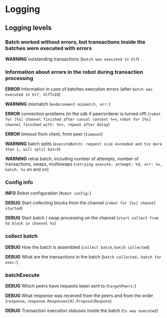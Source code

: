 # Logging

## Logging levels

### Batch worked without errors, but transactions inside the batches were executed with errors

**WARNING** outstanding transactions (`batch was executed in hlf`)

### Information about errors in the robot during transaction processing

**ERROR** Information in case of batches execution errors (after `batch was executed in hlf, hlfTxID`)

**WARNING** mismatch (`endorsement mismatch, err:`)

**ERROR** connection problems (in the sdk if peer/orderer is turned off) (`robot for [%s] channel finished after cancel context %+v`, `robot for [%s] channel finished with: %+v, repeat after delay`)

**ERROR** timeout from client, from peer (`timeout`)

**WARNING** batch splits (`executeBatch: request size exceeded and txs more than 1, will split batch`)

**WARNING** retrai batch, including number of attempts, number of transactions, swaps, multiswaps (`retrying execute, attempt: %d, err: %s, batch: %s` on and on)

### Config info

**INFO** Robot configuration (`Robot config:`)

**DEBUG** Start collecting blocks from the channel (`robot for [%s] channel started`)

**DEBUG** Start batch / swap processing on the channel (`start collect from %d block in channel %s`)

### collect batch

**DEBUG** How the batch is assembled (`collect batch`, `batch collected`)

**DEBUG** What are the transactions in the batch (`batch collected, batch for exec:`)

### batchExecute

**DEBUG** Which peers have requests been sent to (`targetPeers:`)

**DEBUG** What response was received from the peers and from the order (`response`, `response.Responses[0].ProposalRespons`)

**DEBUG** Transaction execution statuses inside the batch (`tx was executed`)
